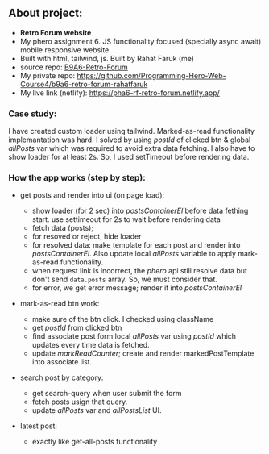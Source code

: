## About project:
  - **Retro Forum website**
  - My phero assignment 6. JS functionality focused (specially async await) mobile responsive website. 
  - Built with html, tailwind, js. Built by Rahat Faruk (me)
  - source repo: [B9A6-Retro-Forum](https://github.com/ProgrammingHero1/B9A6-Retro-Forum)
  - My private repo: https://github.com/Programming-Hero-Web-Course4/b9a6-retro-forum-rahatfaruk 
  - My live link (netlify): https://pha6-rf-retro-forum.netlify.app/  

### Case study:
I have created custom loader using tailwind. Marked-as-read functionality implemantation was hard. I solved by using *postId* of clicked btn & global *allPosts* var which was required to avoid extra data fetching. I also have to show loader for at least 2s. So, I used setTimeout before rendering data.

### How the app works (step by step):
  - get posts and render into ui (on page load):
    - show loader (for 2 sec) into *postsContainerEl* before data fething start. use settimeout for 2s to wait before rendering data 
    - fetch data (posts); 
    - for resoved or reject, hide loader
    - for resolved data: make template for each post and render into *postsContainerEl*. Also update local *allPosts* variable to apply mark-as-read functionality.
    - when request link is incorrect, the *phero* api still resolve data but don't send `data.posts` array. So, we must consider that.
    - for error, we get error message; render it into *postsContainerEl*

  - mark-as-read btn work:
    - make sure of the btn click. I checked using className
    - get *postId* from clicked btn
    - find associate post form local *allPosts* var using *postId* which updates every time data is fetched.
    - update *markReadCounter*; create and render markedPostTemplate into associate list.

  - search post by category:
    - get search-query when user submit the form
    - fetch posts usign that query.
    - update *allPosts* var and *allPostsList* UI.

  - latest post:
    - exactly like get-all-posts functionality